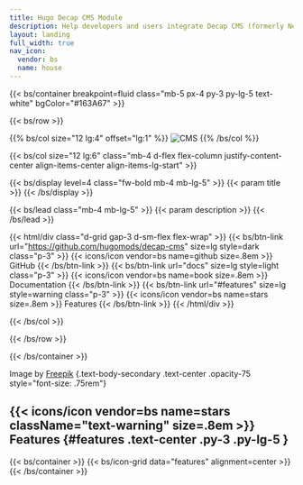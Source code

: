 ```yaml
---
title: Hugo Decap CMS Module
description: Help developers and users integrate Decap CMS (formerly Netlify CMS) with their themes and sites easilly.
layout: landing
full_width: true
nav_icon:
  vendor: bs
  name: house
---
```


{{< bs/container breakpoint=fluid class="mb-5 px-4 py-3 py-lg-5 text-white" bgColor="#163A67" >}}

{{< bs/row >}}

{{% bs/col size="12 lg:4" offset="lg:1" %}}
![CMS](/images/cms.jpg)
{{% /bs/col %}}

{{< bs/col size="12 lg:6" class="mb-4 d-flex flex-column justify-content-center align-items-center align-items-lg-start" >}}

{{< bs/display level=4 class="fw-bold mb-4 mb-lg-5" >}}
  {{< param title >}}
{{< /bs/display >}}

{{< bs/lead class="mb-4 mb-lg-5" >}}
  {{< param description >}}
{{< /bs/lead >}}

{{< html/div class="d-grid gap-3 d-sm-flex flex-wrap" >}}
  {{< bs/btn-link url="https://github.com/hugomods/decap-cms" size=lg style=dark class="p-3" >}}
    {{< icons/icon vendor=bs name=github size=.8em >}} GitHub
  {{< /bs/btn-link >}}
  {{< bs/btn-link url="docs" size=lg style=light class="p-3" >}}
    {{< icons/icon vendor=bs name=book size=.8em >}} Documentation
  {{< /bs/btn-link >}}
  {{< bs/btn-link url="#features" size=lg style=warning class="p-3" >}}
    {{< icons/icon vendor=bs name=stars size=.8em >}} Features
  {{< /bs/btn-link >}}
{{< /html/div >}}

{{< /bs/col >}}

{{< /bs/row >}}

{{< /bs/container >}}

Image by [Freepik](https://www.freepik.com/free-vector/web-development-concept-flat-design-illustration_11817491.htm#fromView=search&page=1&position=15&uuid=30ed233b-f635-4bfb-bf58-3e17fe116c78?sign-up=google)
{.text-body-secondary .text-center .opacity-75 style="font-size: .75rem"}

## {{< icons/icon vendor=bs name=stars className="text-warning" size=.8em >}} Features {#features .text-center .py-3 .py-lg-5 }

{{< bs/container >}}
{{< bs/icon-grid data="features" alignment=center >}}
{{< /bs/container >}}
